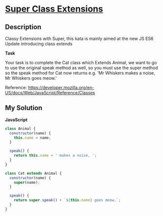 # [Super Class Extensions](https://www.codewars.com/kata/55a14cd026f2a4b196000092)

## Description

Classy Extensions with Super, this kata is mainly aimed at the new JS ES6 Update introducing class extends

**Task**

Your task is to complete the Cat class which Extends Animal, we want to go to use the original speak method as well, so you must use the super method so the speak method for Cat now returns e.g. 'Mr Whiskers makes a noise, Mr Whiskers goes meow.'

Reference: https://developer.mozilla.org/en-US/docs/Web/JavaScript/Reference/Classes

## My Solution

**JavaScript**

```js
class Animal {
  constructor(name) {
    this.name = name;
  }

  speak() {
    return this.name + ' makes a noise, ';
  }
}

class Cat extends Animal {
  constructor(name) {
    super(name);
  }

  speak() {
    return super.speak() + `${this.name} goes meow.`;
  }
}
```
